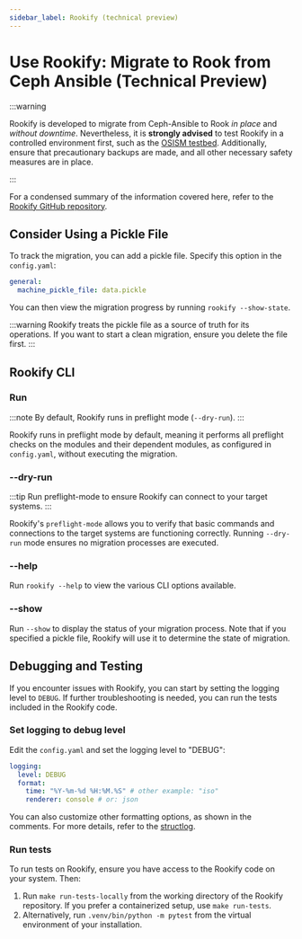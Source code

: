 ```yaml
---
sidebar_label: Rookify (technical preview)
---
```


# Use Rookify: Migrate to Rook from Ceph Ansible (Technical Preview)

:::warning

Rookify is developed to migrate from Ceph-Ansible to Rook _in place_ and _without downtime_.
Nevertheless, it is **strongly advised** to test Rookify in a controlled environment first, such as the [OSISM testbed](https://github.com/osism/testbed). Additionally, ensure that precautionary backups are made, and all other necessary safety measures are in place.

:::

For a condensed summary of the information covered here, refer to the [Rookify GitHub repository](https://github.com/SovereignCloudStack/rookify).

## Consider Using a Pickle File

To track the migration, you can add a pickle file. Specify this option in the `config.yaml`:

```yaml title="config.example.yaml"
general:
  machine_pickle_file: data.pickle
```

You can then view the migration progress by running `rookify --show-state`.

:::warning
    Rookify treats the pickle file as a source of truth for its operations. If you want to start a clean migration, ensure you delete the file first.
:::

## Rookify CLI

### Run

:::note
    By default, Rookify runs in preflight mode (`--dry-run`).
:::

Rookify runs in preflight mode by default, meaning it performs all preflight checks on the modules and their dependent modules, as configured in `config.yaml`, without executing the migration.

### --dry-run

:::tip
    Run preflight-mode to ensure Rookify can connect to your target systems.
:::

Rookify's `preflight-mode` allows you to verify that basic commands and connections to the target systems are functioning correctly. Running `--dry-run` mode ensures no migration processes are executed.

### --help

Run `rookify --help` to view the various CLI options available.

### --show

Run `--show` to display the status of your migration process. Note that if you specified  a pickle file, Rookify will use it to determine the state of migration.

## Debugging and Testing

If you encounter issues with Rookify, you can start by setting the logging level to `DEBUG`.
If further troubleshooting is needed, you can run the tests included in the Rookify code.

### Set logging to debug level

Edit the `config.yaml` and set the logging level to "DEBUG":

```yaml title="config.example.yaml"
logging:
  level: DEBUG
  format:
    time: "%Y-%m-%d %H:%M.%S" # other example: "iso"
    renderer: console # or: json
```

You can also customize other formatting options, as shown in the comments. For more details, refer to the [structlog](https://www.structlog.org/en/stable/standard-library.html).

### Run tests

To run tests on Rookify, ensure you have access to the Rookify code on your system. Then:

1. Run `make run-tests-locally` from the working directory of the Rookify repository. If you prefer a containerized setup, use `make run-tests`.
2. Alternatively, run `.venv/bin/python -m pytest` from the virtual environment of your installation.
